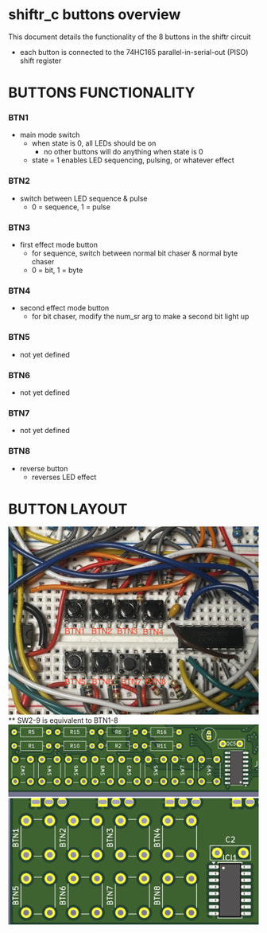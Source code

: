 # shiftr_c buttons overview
This document details the functionality of the 8 buttons in the shiftr circuit
- each button is connected to the 74HC165 parallel-in-serial-out (PISO) shift register

# BUTTONS FUNCTIONALITY
### BTN1
- main mode switch
    - when state is 0, all LEDs should be on
        - no other buttons will do anything when state is 0
    - state = 1 enables LED sequencing, pulsing, or whatever effect
### BTN2
- switch between LED sequence & pulse
    - 0 = sequence, 1 = pulse
### BTN3
- first effect mode button
    - for sequence, switch between normal bit chaser & normal byte chaser
    - 0 = bit, 1 = byte
### BTN4
- second effect mode button
    - for bit chaser, modify the num_sr arg to make a second bit light up
### BTN5
- not yet defined
### BTN6
- not yet defined
### BTN7
- not yet defined
### BTN8
- reverse button
    - reverses LED effect

# BUTTON LAYOUT
![image](bbrd.jpg)
** SW2-9 is equivalent to BTN1-8
![image](pcb_lg.png)
![image](pcb_sm.png)

